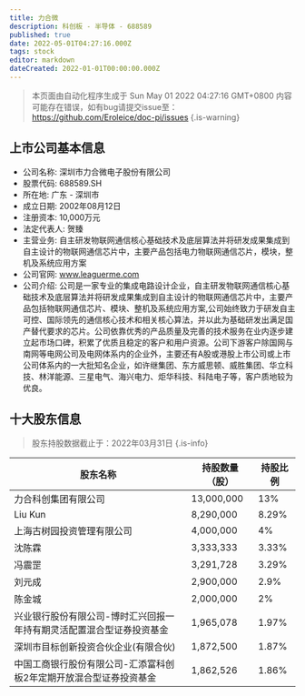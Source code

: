 ```yaml
---
title: 力合微
description: 科创板 - 半导体 - 688589
published: true
date: 2022-05-01T04:27:16.000Z
tags: stock
editor: markdown
dateCreated: 2022-01-01T00:00:00.000Z
---
```


> 本页面由自动化程序生成于 Sun May 01 2022 04:27:16 GMT+0800
> 内容可能存在错误，如有bug请提交issue至：https://github.com/Eroleice/doc-pi/issues
{.is-warning}

## 上市公司基本信息
- 公司名称: 深圳市力合微电子股份有限公司
- 股票代码: 688589.SH
- 所在地: 广东 - 深圳市
- 成立日期: 2002年08月12日
- 注册资本: 10,000万元
- 法定代表人: 贺臻
- 主营业务: 自主研发物联网通信核心基础技术及底层算法并将研发成果集成到自主设计的物联网通信芯片中，主要产品包括电力物联网通信芯片，模块，整机及系统应用方案
- 公司官网: www.leaguerme.com
- 公司介绍: 公司是一家专业的集成电路设计企业，自主研发物联网通信核心基础技术及底层算法并将研发成果集成到自主设计的物联网通信芯片中，主要产品包括物联网通信芯片、模块、整机及系统应用方案,公司始终致力于研发自主可控、国际领先的通信核心技术和相关核心算法，并以此为基础研发出满足国产替代要求的芯片。公司依靠优秀的产品质量及完善的技术服务在业内逐步建立起市场口碑，积累了优质且稳定的客户和用户资源。公司下游客户除国网与南网等电网公司及电网体系内的企业外，主要还有A股或港股上市公司或上市公司体系内的一大批知名企业，如许继集团、东方威思顿、威胜集团、华立科技、林洋能源、三星电气、海兴电力、炬华科技、科陆电子等，客户质地较为优良。


## 十大股东信息
> 股东持股数据截止于：2022年03月31日
{.is-info}

| 股东名称 | 持股数量（股） | 持股比例 |
| --- | --- | --- |
| 力合科创集团有限公司 | 13,000,000 | 13% |
| Liu Kun | 8,290,000 | 8.29% |
| 上海古树园投资管理有限公司 | 4,000,000 | 4% |
| 沈陈霖 | 3,333,333 | 3.33% |
| 冯震罡 | 3,291,728 | 3.29% |
| 刘元成 | 2,900,000 | 2.9% |
| 陈金城 | 2,000,000 | 2% |
| 兴业银行股份有限公司-博时汇兴回报一年持有期灵活配置混合型证券投资基金 | 1,965,078 | 1.97% |
| 深圳市目标创新投资合伙企业(有限合伙) | 1,872,500 | 1.87% |
| 中国工商银行股份有限公司-汇添富科创板2年定期开放混合型证券投资基金 | 1,862,526 | 1.86% |




